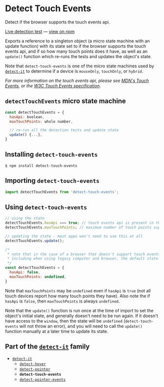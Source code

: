 # Detect Touch Events

Detect if the browser supports the touch events api.

[Live detection test][liveDetectionTest] &#8212; [view on npm][onNpm]

Exports a reference to a singleton object (a micro state machine with an update function) with its state set to if the browser supports the touch events api, and if so how many touch points does it have, as well as an `update()` function which re-runs the tests and updates the object's state.

Note that `detect-touch-events` is one of the micro state machines used by [`detect-it`][detectItRepo] to determine if a device is `mouseOnly`, `touchOnly`, or `hybrid`.

*For more information on the touch events api, please see [MDN's Touch Events][mdnTouchEvents], or the [W3C Touch Events specification][w3cSpecLatest].*


## `detectTouchEvents` micro state machine
```javascript
const detectTouchEvents = {
  hasApi: boolean,
  maxTouchPoints: whole number,

  // re-run all the detection tests and update state
  update() {...},
}
```

## Installing `detect-touch-events`
```terminal
$ npm install detect-touch-events
```

## Importing `detect-touch-events`
```javascript
import detectTouchEvents from 'detect-touch-events';
```


## Using `detect-touch-events`
```javascript
// using the state
detectTouchEvents.hasApi === true; // touch events api is present in the browser
detectTouchEvents.maxTouchPoints; // maximum number of touch points supported by the device

// updating the state - most apps won't need to use this at all
detectTouchEvents.update();
```

```javascript
/*
 * note that in the case of a browser that doesn't support touch events,
 * including when using legacy computer and browser, the default state will be:
 */
const detectTouchEvents = {
  hasApi: false,
  maxTouchPoints: undefined,
}
```

Note that `maxTouchPoints` may be `undefined` even if `hasApi` is `true` (not all touch devices report how many touch points they have). Also note the if `hasApi` is `false`, then `maxTouchPoints` is always `undefined`.

Note that the `update()` function is run once at the time of import to set the object's initial state, and generally doesn't need to be run again. If it doesn't have access to the `window`, then the state will be `undefined` (`detect-touch-events` will not throw an error), and you will need to call the `update()` function manually at a later time to update its state.


## Part of the [`detect-it`][detectItRepo] family
- [`detect-it`][detectItRepo]
  - [`detect-hover`][detectHoverRepo]
  - [`detect-pointer`][detectPointerRepo]
  - **`detect-touch-events`**
  - [`detect-pointer-events`][detectPointerEventsRepo]


<!-- links -->
[liveDetectionTest]: http://detect-it.rafrex.com/#detect-touch-events
[onNpm]: https://www.npmjs.com/package/detect-touch-events
[w3cSpecLatest]: https://w3c.github.io/touch-events/
[mdnTouchEvents]: https://developer.mozilla.org/en-US/docs/Web/API/Touch_events
[detectItRepo]: https://github.com/rafrex/detect-it
[detectHoverRepo]: https://github.com/rafrex/detect-hover
[detectPointerRepo]: https://github.com/rafrex/detect-pointer
[detectPointerEventsRepo]: https://github.com/rafrex/detect-pointer-events
